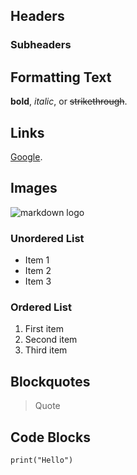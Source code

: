 ## Headers

### Subheaders

## Formatting Text

**bold**, *italic*, or ~~strikethrough~~.

## Links

[Google](https://www.google.com/).

## Images

![markdown logo](https://upload.wikimedia.org/wikipedia/commons/4/48/Markdown-mark.svg)

### Unordered List

- Item 1
- Item 2
- Item 3

### Ordered List

1. First item
2. Second item
3. Third item

## Blockquotes

> Quote

## Code Blocks 

```
print("Hello")
```

